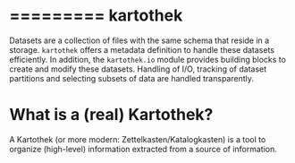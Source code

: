 =========
kartothek
=========

Datasets are a collection of files with the same schema that reside in
a storage. `kartothek` offers a metadata definition to handle these datasets
efficiently. In addition, the `kartothek.io` module provides building
blocks to create and modify these datasets. Handling of I/O, tracking of
dataset partitions and selecting subsets of data are handled transparently.

What is a (real) Kartothek?
===========================

A Kartothek (or more modern: Zettelkasten/Katalogkasten) is a tool to organize
(high-level) information extracted from a source of information.
